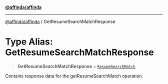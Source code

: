 [**@affinda/affinda**](../README.md)

***

[@affinda/affinda](../globals.md) / GetResumeSearchMatchResponse

# Type Alias: GetResumeSearchMatchResponse

> **GetResumeSearchMatchResponse** = [`ResumeSearchMatch`](../interfaces/ResumeSearchMatch.md)

Contains response data for the getResumeSearchMatch operation.
